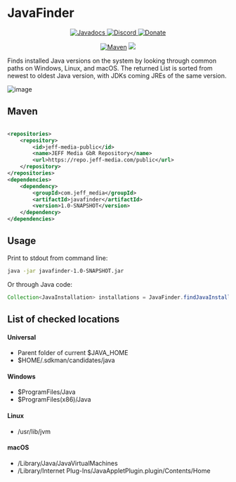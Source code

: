 # JavaFinder

<!--- Buttons start -->
<p align="center">
  <a href="https://repo.jeff-media.com/javadoc/public/com/jeff_media/javafinder/1.0-SNAPSHOT">
    <img src="https://static.jeff-media.com/img/button_javadocs.png?3" alt="Javadocs">
  </a>
  <a href="https://discord.jeff-media.com/">
    <img src="https://static.jeff-media.com/img/button_discord.png?3" alt="Discord">
  </a>
  <a href="https://paypal.me/mfnalex">
    <img src="https://static.jeff-media.com/img/button_donate.png?3" alt="Donate">
  </a>
</p>
<!--- Buttons end -->

<p align="center">
<a href="https://repo.jeff-media.com/#/public/com/jeff_media/javafinder">
  <img src="https://img.shields.io/maven-metadata/v?metadataUrl=https%3A%2F%2Frepo.jeff-media.com%2Fpublic%2Fcom%2Fjeff_media%2Fjavafinder%2Fmaven-metadata.xml" alt="Maven" /></a>
<img src="https://img.shields.io/github/last-commit/jeff-media-gbr/javafinder" />
</p>

Finds installed Java versions on the system by looking through common paths on Windows, Linux, and macOS. The returned List is sorted from newest to oldest Java version, with JDKs coming JREs of the same version.

![image](https://github.com/JEFF-Media-GbR/javafinder/assets/1122571/688efa74-8e68-4819-83d4-9d5cb7ed3e5a)

## Maven
```xml

<repositories>
    <repository>
        <id>jeff-media-public</id>
        <name>JEFF Media GbR Repository</name>
        <url>https://repo.jeff-media.com/public</url>
    </repository>
</repositories>
<dependencies>
    <dependency>
        <groupId>com.jeff_media</groupId>
        <artifactId>javafinder</artifactId>
        <version>1.0-SNAPSHOT</version>
    </dependency>
</dependencies>
```

## Usage
Print to stdout from command line:
```sh
java -jar javafinder-1.0-SNAPSHOT.jar
```

Or through Java code:
```java
Collection<JavaInstallation> installations = JavaFinder.findJavaInstallations();
```

## List of checked locations

#### Universal
- Parent folder of current $JAVA_HOME
- $HOME/.sdkman/candidates/java

#### Windows
- $ProgramFiles/Java
- $ProgramFiles(x86)/Java

#### Linux
- /usr/lib/jvm

#### macOS
- /Library/Java/JavaVirtualMachines
- /Library/Internet Plug-Ins/JavaAppletPlugin.plugin/Contents/Home

